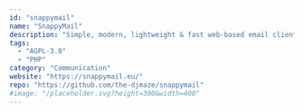 ```yaml
---
id: "snappymail"
name: "SnappyMail"
description: "Simple, modern, lightweight & fast web-based email client (fork of RainLoop)."
tags:
  - "AGPL-3.0"
  - "PHP"
category: "Communication"
website: "https://snappymail.eu/"
repo: "https://github.com/the-djmaze/snappymail"
#image: "/placeholder.svg?height=300&width=400"
---
```


